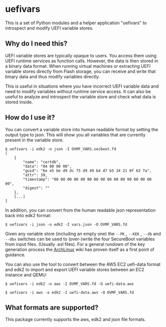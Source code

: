 # uefivars

This is a set of Python modules and a helper application "uefivars" to
introspect and modify UEFI variable stores.

## Why do I need this?

UEFI variable stores are typically opaque to users. You access them using
UEFI runtime services as function calls. However, the data is then stored
in a binary data format. When running virtual machines or extracting UEFI
variable stores directly from Flash storage, you can receive and write that
binary data and thus modify variables directly.

This is useful in situations where you have incorrect UEFI variable data
and need to modify variables without runtime service access. It can also
be useful to analyze and introspect the variable store and check what data
is stored inside.

## How do I use it?

You can convert a variable store into human readable format by setting the
output type to json. This will show you all variables that are currently
present in the variable store.

```console
$ uefivars -i edk2 -o json -I OVMF_VARS.secboot.fd
[
    {
        "name": "certdb",
        "data": "04 00 00 00",
        "guid": "6e e5 be d9 dc 75 d9 49 b4 d7 b5 34 21 0f 63 7a",
        "attr": 39,
        "timestamp": "00 00 00 00 00 00 00 00 00 00 00 00 00 00 00 00",
        "digest": ""
    },
    [...]
]
```

In addition, you can convert from the human readable json representation back
into edk2 format:

```console
$ uefivars -i json -o edk2 -I vars.json -O OVMF_VARS.fd
```

Given any variable store (including an empty one) the `--PK` , `--KEK` , `--db` and `--dbx`
switches can be used to (over-)write the four SecureBoot variables from input files.
(Usually .esl files). For a general rundown of the key generation process the [ArchLinux](https://wiki.archlinux.org/title/Unified_Extensible_Firmware_Interface/Secure_Boot#Creating_keys) wiki has proven itself
as a first point of guidance.

You can also use the tool to convert between the AWS EC2 uefi-data format
and edk2 to import and export UEFI variable stores between an EC2 instance
and QEMU:

```console
$ uefivars -i edk2 -o aws -I OVMF_VARS.fd -O uefi-data.aws
```

```console
$ uefivars -i aws -o edk2 -I uefi-data.aws -O OVMF_VARS.fd
```

## What formats are supported?

This package currently supports the aws, edk2 and json file formats.
